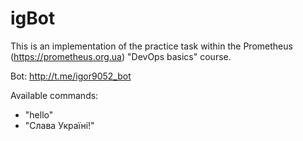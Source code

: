 # igBot
This is an implementation of the practice task within the Prometheus (https://prometheus.org.ua) "DevOps basics" course.

Bot: http://t.me/igor9052_bot

Available commands:
- "hello"
- "Слава Україні!"